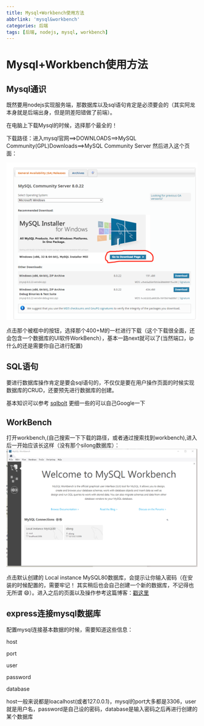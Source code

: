 ```yaml
---
title: Mysql+Workbench使用方法
abbrlink: 'mysql&workbench'
categories: 后端
tags: [后端, nodejs, mysql, workbench]
---
```

# Mysql+Workbench使用方法

## Mysql通识

既然要用nodejs实现服务端，那数据库以及sql语句肯定是必须要会的（其实阿龙本身就是后端出身，但是阴差阳错做了前端）。

在电脑上下载Mysql的时候，选择那个最全的！

下载路径：进入mysql官网==>DOWNLOADS==>MySQL Community(GPL)Downloads==>MySQL Community Server  然后进入这个页面：

![mysqlDownload](../image/20201027/mysqlDownload.png)

点击那个被框中的按钮，选择那个400+M的一栏进行下载（这个下载很全面，还会包含一个数据库的UI软件WorkBench），基本一路next就可以了(当然端口，ip什么的还是需要你自己进行配置)

## SQL语句

要进行数据库操作肯定是要会sql语句的，不仅仅是要在用户操作页面的时候实现数据库的CRUD，还要预先进行数据库的创建。

基本知识可以参考 [sqlbolt](https://sqlbolt.com/) 更细一些的可以自己Google一下

## WorkBench

打开workbench,(自己搜索一下下载的路径，或者通过搜索找到workbench),进入后一开始应该长这样（没有那个silong数据库）：![workbench1](../image/20201027/workbench1.png)

点击默认创建的 Local instance MySQL80数据库，会提示让你输入密码（在安装的时候配置的，需要牢记！ 其实稍后也会自己创建一个新的数据库，不记得也无所谓 😄）。进入之后的页面以及操作参考这篇博客：[戳这里](https://www.jb51.net/article/163495.htm) 

## express连接mysql数据库

配置mysql连接基本数据的时候，需要知道这些信息：

host

port

user

password

database

host一般来说都是loacalhost(或者127.0.0.1)，mysql的port大多都是3306，user就是用户名，password是自己设的密码，database是输入密码之后再进行创建的某个数据库